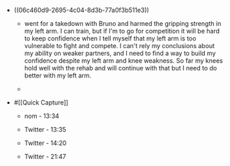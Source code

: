 - ((06c460d9-2695-4c04-8d3b-77a0f3b511e3))
	 - went for a takedown with Bruno and harmed the gripping strength in my left arm. I can train, but if I'm to go for competition it will be hard to keep confidence when I tell myself that my left arm is too vulnerable to fight and compete. I can't rely my conclusions about my ability on weaker partners, and I need to find a way to build my confidence despite my left arm and knee weakness. So far my knees hold well with the rehab and will continue with that but I need to do better with my left arm.

	 - 

- #[[Quick Capture]]
	 - nom - 13:34

	 - Twitter - 13:35

	 - Twitter - 14:20

	 - Twitter - 21:47
